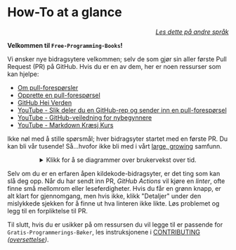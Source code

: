 # How-To at a glance

<div align="right" markdown="1">

*[Les dette på andre språk](README.md#translations)*

</div>

**Velkommen til `Free-Programming-Books`!**

Vi ønsker nye bidragsytere velkommen; selv de som gjør sin aller første Pull Request (PR) på GitHub. Hvis du er en av dem, her er noen ressurser som kan hjelpe:

* [Om pull-forespørsler](https://docs.github.com/en/pull-requests/collaborating-with-pull-requests/proposing-changes-to-your-work-with-pull-requests/about-pull-requests)
* [Opprette en pull-forespørsel](https://docs.github.com/en/pull-requests/collaborating-with-pull-requests/proposing-changes-to-your-work-with-pull-requests/creating-a-pull-request)
* [GitHub Hei Verden](https://docs.github.com/en/get-started/quickstart/hello-world)
* [YouTube - Slik deler du en GitHub-rep og sender inn en pull-forespørsel](https://www.youtube.com/watch?v=0fKg7e37bQE)
* [YouTube - GitHub-veiledning for nybegynnere](https://www.youtube.com/watch?v=G1I3HF4YWEw)
* [YouTube - Markdown Kræsj Kurs](https://www.youtube.com/watch?v=HUBNt18RFbo)

Ikke nøl med å stille spørsmål; hver bidragsyter startet med en første PR. Du kan bli vår tusende! Så...hvofor ikke bli med i vårt
[large, growing](https://www.apiseven.com/en/contributor-graph?chart=contributorOverTime&repo=ebookfoundation/free-programming-books) samfunn.

<details align="center" markdown="1">
<summary>Klikk for å se diagrammer over brukervekst over tid.</summary>

[![EbookFoundation/free-programming-books's Contributor over time Graph](https://contributor-overtime-api.apiseven.com/contributors-svg?chart=contributorOverTime&repo=ebookfoundation/free-programming-books)](https://www.apiseven.com/en/contributor-graph?chart=contributorOverTime&repo=ebookfoundation/free-programming-books)

[![EbookFoundation/free-programming-books's Monthly Active Contributors graph](https://contributor-overtime-api.apiseven.com/contributors-svg?chart=contributorMonthlyActivity&repo=ebookfoundation/free-programming-books)](https://www.apiseven.com/en/contributor-graph?chart=contributorMonthlyActivity&repo=ebookfoundation/free-programming-books)

</details>

Selv om du er en erfaren åpen kildekode-bidragsyter, er det ting som kan slå deg opp. Når du har sendt inn PR, *GitHub Actions* vil kjøre en *linter*, ofte finne små mellomrom eller leseferdigheter. Hvis du får en grønn knapp, er alt klart for gjennomgang, men hvis ikke, klikk "Detaljer" under den mislykkede sjekken for å finne ut hva linteren ikke likte. Løs problemet og legg til en forpliktelse til PR.

Til slutt, hvis du er usikker på om ressursen du vil legge til er passende for `Gratis-Programmerings-Bøker`, les instruksjonene i [CONTRIBUTING](CONTRIBUTING.md) *([oversettelse](README.md#translations))*.
